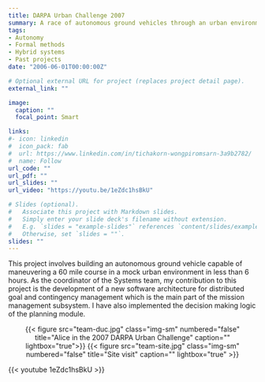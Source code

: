```yaml
---
title: DARPA Urban Challenge 2007
summary: A race of autonomous ground vehicles through an urban environment.
tags:
- Autonomy
- Formal methods
- Hybrid systems
- Past projects
date: "2006-06-01T00:00:00Z"

# Optional external URL for project (replaces project detail page).
external_link: ""

image:
  caption: ""
  focal_point: Smart

links:
#- icon: linkedin
#  icon_pack: fab
#  url: https://www.linkedin.com/in/tichakorn-wongpiromsarn-3a9b2782/
#  name: Follow
url_code: ""
url_pdf: ""
url_slides: ""
url_video: "https://youtu.be/1eZdc1hsBkU"

# Slides (optional).
#   Associate this project with Markdown slides.
#   Simply enter your slide deck's filename without extension.
#   E.g. `slides = "example-slides"` references `content/slides/example-slides.md`.
#   Otherwise, set `slides = ""`.
slides: ""
---
```


This project involves building an autonomous ground vehicle capable of maneuvering a 60 mile course in a mock urban environment in less than 6 hours. As the coordinator of the Systems team, my contribution to this project is the development of a new software architecture for distributed goal and contingency management which is the main part of the mission management subsystem. I have also implemented the decision making logic of the planning module.

<center>
{{< figure src="team-duc.jpg" class="img-sm" numbered="false" title="Alice in the 2007 DARPA Urban Challenge" caption="" lightbox="true">}}
{{< figure src="team-site.jpg" class="img-sm" numbered="false" title="Site visit" caption="" lightbox="true" >}}
</center>

{{< youtube 1eZdc1hsBkU >}}